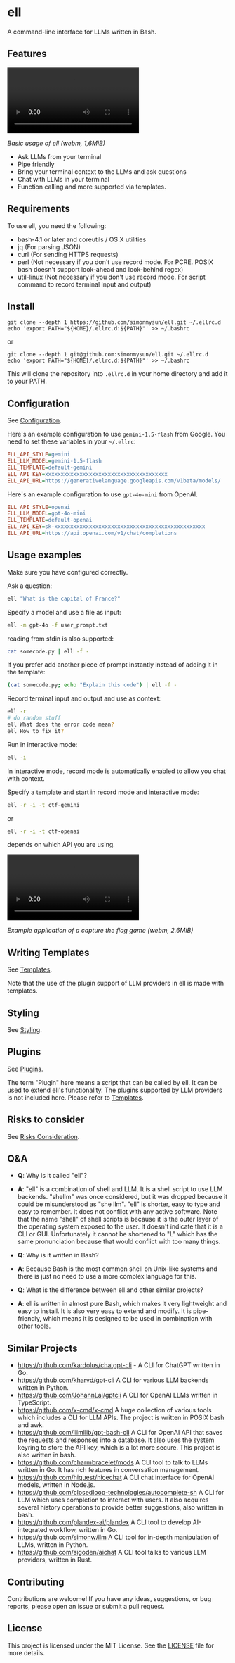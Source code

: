 # ell

A command-line interface for LLMs written in Bash.

## Features

<video src="https://github.com/user-attachments/assets/dce8ce33-c948-4db3-83db-8f8e2f1cb6a1"></video>

*Basic usage of ell (webm, 1,6MiB)*

- Ask LLMs from your terminal
- Pipe friendly
- Bring your terminal context to the LLMs and ask questions
- Chat with LLMs in your terminal
- Function calling and more supported via templates.

## Requirements

To use ell, you need the following:

- bash-4.1 or later and coreutils / OS X utilities
- jq (For parsing JSON)
- curl (For sending HTTPS requests)
- perl (Not necessary if you don't use record mode. For PCRE. POSIX bash doesn't support look-ahead and look-behind regex)
- util-linux (Not necessary if you don't use record mode. For script command to record terminal input and output)

## Install

```
git clone --depth 1 https://github.com/simonmysun/ell.git ~/.ellrc.d
echo 'export PATH="${HOME}/.ellrc.d:${PATH}"' >> ~/.bashrc
```

or

```
git clone --depth 1 git@github.com:simonmysun/ell.git ~/.ellrc.d
echo 'export PATH="${HOME}/.ellrc.d:${PATH}"' >> ~/.bashrc
```

This will clone the repository into `.ellrc.d` in your home directory and add it to your PATH. 

## Configuration

See [Configuration](docs/Configuration.md).

Here's an example configuration to use `gemini-1.5-flash` from Google. You need to set these variables in your `~/.ellrc`:

```ini
ELL_API_STYLE=gemini
ELL_LLM_MODEL=gemini-1.5-flash
ELL_TEMPLATE=default-gemini
ELL_API_KEY=xxxxxxxxxxxxxxxxxxxxxxxxxxxxxxxxxxxxxxx
ELL_API_URL=https://generativelanguage.googleapis.com/v1beta/models/
```

Here's an example configuration to use `gpt-4o-mini` from OpenAI. 

```ini
ELL_API_STYLE=openai
ELL_LLM_MODEL=gpt-4o-mini
ELL_TEMPLATE=default-openai
ELL_API_KEY=sk-xxxxxxxxxxxxxxxxxxxxxxxxxxxxxxxxxxxxxxxxxxxxxxxx
ELL_API_URL=https://api.openai.com/v1/chat/completions
```

## Usage examples

Make sure you have configured correctly.

Ask a question:

```bash
ell "What is the capital of France?"
```

Specify a model and use a file as input:

```bash
ell -m gpt-4o -f user_prompt.txt
```

reading from stdin is also supported:

```bash
cat somecode.py | ell -f -
```

If you prefer add another piece of prompt instantly instead of adding it in the template:

```bash
(cat somecode.py; echo "Explain this code") | ell -f -
```

Record terminal input and output and use as context:

```bash
ell -r
# do random stuff
ell What does the error code mean?
ell How to fix it?
```

Run in interactive mode:

```bash
ell -i
```

In interactive mode, record mode is automatically enabled to allow you chat with context.

Specify a template and start in record mode and interactive mode:

```bash
ell -r -i -t ctf-gemini
```
or
```bash
ell -r -i -t ctf-openai
```
depends on which API you are using.

<video src="https://github.com/user-attachments/assets/afb85632-fa0e-405e-afd8-57d22bd9439d"></video>

*Example application of a capture the flag game (webm, 2.6MiB)*

## Writing Templates

See [Templates](docs/Templates.md).

Note that the use of the plugin support of LLM providers in ell is made with templates.

## Styling

See [Styling](docs/Styling.md).

## Plugins

See [Plugins](docs/Plugins.md).

The term "Plugin" here means a script that can be called by ell. It can be used to extend ell's functionality. The plugins supported by LLM providers is not included here. Please refer to [Templates](docs/Templates.md).

## Risks to consider

See [Risks Consideration](docs/Risk_Consideration.md).

## Q&A

- **Q**: Why is it called "ell"?
- **A**: "ell" is a combination of shell and LLM. It is a shell script to use LLM backends. "shellm" was once considered, but it was dropped because it could be misunderstood as "she llm". "ell" is shorter, easy to type and easy to remember. It does not conflict with any active software. Note that the name "shell" of shell scripts is because it is the outer layer of the operating system exposed to the user. It doesn't indicate that it is a CLI or GUI. Unfortunately it cannot be shortened to "L" which has the same pronunciation because that would conflict with too many things. 


- **Q**: Why is it written in Bash?
- **A**: Because Bash is the most common shell on Unix-like systems and there is just no need to use a more complex language for this.


- **Q**: What is the difference between ell and other similar projects?
- **A**: ell is written in almost pure Bash, which makes it very lightweight and easy to install. It is also very easy to extend and modify. It is pipe-friendly, which means it is designed to be used in combination with other tools. 

## Similar Projects

- https://github.com/kardolus/chatgpt-cli - A CLI for ChatGPT written in Go. 
- https://github.com/kharvd/gpt-cli A CLI for various LLM backends written in Python. 
- https://github.com/JohannLai/gptcli A CLI for OpenAI LLMs written in TypeScript.
- https://github.com/x-cmd/x-cmd A huge collection of various tools which includes a CLI for LLM APIs. The project is written in POSIX bash and awk.
- https://github.com/llimllib/gpt-bash-cli A CLI for OpenAI API that saves the requests and responses into a database. It also uses the system keyring to store the API key, which is a lot more secure. This project is also written in bash.
- https://github.com/charmbracelet/mods A CLI tool to talk to LLMs written in Go. It has rich features in conversation management.
- https://github.com/hiquest/nicechat A CLI chat interface for OpenAI models, written in Node.js. 
- https://github.com/closedloop-technologies/autocomplete-sh A CLI for LLM which uses completion to interact with users. It also acquires several history operations to provide better suggestions, also written in bash.
- https://github.com/plandex-ai/plandex A CLI tool to develop AI-integrated workflow, written in Go.
- https://github.com/simonw/llm A CLI tool for in-depth manipulation of LLMs, written in Python.
- https://github.com/sigoden/aichat A CLI tool talks to various LLM providers, written in Rust.

## Contributing

Contributions are welcome! If you have any ideas, suggestions, or bug reports, please open an issue or submit a pull request.

## License

This project is licensed under the MIT License. See the [LICENSE](LICENSE) file for more details.